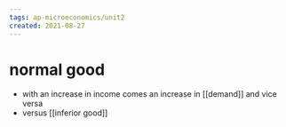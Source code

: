 ```yaml
---
tags: ap-microeconomics/unit2 
created: 2021-08-27
---
```


# normal good

- with an increase in income comes an increase in [[demand]] and vice versa
- versus [[inferior good]] 

